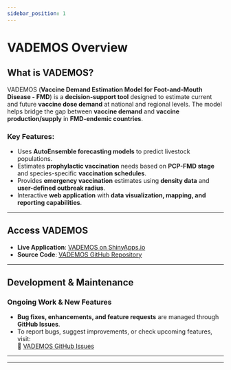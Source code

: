 ```yaml
---
sidebar_position: 1
---
```


# **VADEMOS Overview**

## **What is VADEMOS?**
VADEMOS (**Vaccine Demand Estimation Model for Foot-and-Mouth Disease - FMD**) is a **decision-support tool** designed to estimate current and future **vaccine dose demand** at national and regional levels. The model helps bridge the gap between **vaccine demand** and **vaccine production/supply** in **FMD-endemic countries**.

### **Key Features:**
- Uses **AutoEnsemble forecasting models** to predict livestock populations.
- Estimates **prophylactic vaccination** needs based on **PCP-FMD stage** and species-specific **vaccination schedules**.
- Provides **emergency vaccination** estimates using **density data** and **user-defined outbreak radius**.
- Interactive **web application** with **data visualization, mapping, and reporting capabilities**.

---

## **Access VADEMOS**
- **Live Application**: [VADEMOS on ShinyApps.io](https://eufmd.shinyapps.io/VADEMOS/)
- **Source Code**: [VADEMOS GitHub Repository](https://github.com/FAOEuFMD/VADEMOS)

---

## **Development & Maintenance**
### **Ongoing Work & New Features**
- **Bug fixes, enhancements, and feature requests** are managed through **GitHub Issues**.
- To report bugs, suggest improvements, or check upcoming features, visit:  
  🔗 [VADEMOS GitHub Issues](https://github.com/FAOEuFMD/VADEMOS/issues)

---



---
